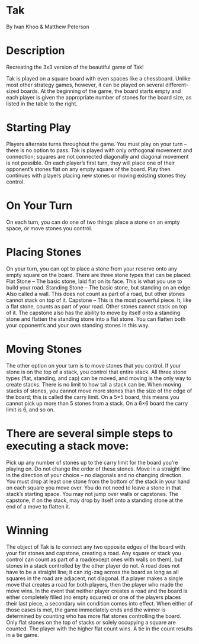 # Tak
By Ivan Khoo & Matthew Peterson

# Description
Recreating the 3x3 version of the beautiful game of Tak!

Tak is played on a square board with even spaces like a chessboard. Unlike most other strategy games, however, it can be played on several different-sized boards. At the beginning of the game, the board starts empty and each player is given the appropriate number of stones for the board size, as listed in the table to the right.

# Starting Play
Players alternate turns throughout the game. You must play on your turn – there is no option to pass. Tak is played with only orthogonal movement and connection; squares are not connected diagonally and diagonal movement is not possible. On each player’s first turn, they will place one of their opponent’s stones flat on any empty square of the board. Play then continues with players placing new stones or moving existing stones they control.
# On Your Turn
On each turn, you can do one of two things: place a stone on an empty space, or move stones you control.
# Placing Stones
On your turn, you can opt to place a stone from your reserve onto any empty square on the board. There are three stone types that can be placed: Flat Stone – The basic stone, laid flat on its face. This is what you use to build your road. Standing Stone​ – The basic stone, but standing on an edge. Also called a wall. This does not count as part of a road, but other stones cannot stack on top of it. Capstone – This is the most powerful piece. It, like a flat stone, counts as part of your road. Other stones cannot stack on top of it. The capstone also has the ability to move by itself onto a standing stone and flatten the standing stone into a flat stone. You can flatten both your opponent’s and your own standing stones in this way.
# Moving Stones
The other option on your turn is to move stones that you control. If your stone is on the top of a stack, you control that entire stack. All three stone types (flat, standing, and cap) can be moved, and moving is the only way to create stacks. There is no limit to how tall a stack can be. When moving stacks of stones, you cannot move more stones than the size of the edge of the board; this is called the carry limit. On a 5×5 board, this means you cannot pick up more than 5 stones from a stack. On a 6×6 board the carry limit is 6, and so on.
# There are several simple steps to executing a stack move:
Pick up any number of stones up to the carry limit for the board you’re playing on. Do not change the order of these stones. Move in a straight line in the direction of your choice – no diagonals and no changing direction. You must drop at least one stone from the bottom of the stack in your hand on each square you move over. You do not need to leave a stone in that stack’s starting space. You may not jump over walls or capstones. The capstone, if on the stack, may drop by itself onto a standing stone at the end of a move to flatten it.
# Winning
The object of Tak is to connect any two opposite edges of the board with your flat stones and capstone, creating a road. Any square or stack you control can count as part of a road(except ones with walls on them), but stones in a stack controlled by the other player do not. A road does not have to be a straight line; it can zig-zag across the board as long as all squares in the road are adjacent, not diagonal. If a player makes a single move that creates a road for both players, then the player who made the move wins. In the event that neither player creates a road and the board is either completely filled (no empty squares) or one of the players places their last piece, a secondary win condition comes into effect. When either of those cases is met, the game immediately ends and the winner is determined by counting who has more flat stones controlling the board. Only flat stones on the top of stacks or solely occupying a square are counted. The player with the higher flat count wins. A tie in the count results in a tie game.
